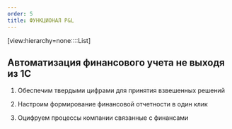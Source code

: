 ```yaml
---
order: 5
title: ФУНКЦИОНАЛ P&L
---
```


[view:hierarchy=none::::List]

## **Автоматизация финансового учета не выходя из 1С**

1. Обеспечим твердыми цифрами для принятия взвешенных решений

2. Настроим формирование финансовой отчетности в один клик

3. Оцифруем процессы компании связанные с финансами